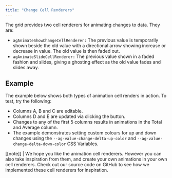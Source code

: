 ```yaml
---
title: "Change Cell Renderers"
---
```


The grid provides two cell renderers for animating changes to data. They are:

- `agAnimateShowChangeCellRenderer:` The previous value is temporarily shown beside the old value with a directional arrow showing increase or decrease in value. The old value is then faded out.
- `agAnimateSlideCellRenderer:` The previous value shown in a faded fashion and slides, giving a ghosting effect as the old value fades and slides away.

## Example

The example below shows both types of animation cell renders in action. To test, try the following:

- Columns A, B and C are editable.
- Columns D and E are updated via clicking the button.
- Changes to any of the first 5 columns results in animations in the Total and Average column.
- The example demonstrates setting custom colours for up and down changes using the `--ag-value-change-delta-up-color` and `--ag-value-change-delta-down-color` CSS Variables.

<grid-example title='Animation Renderers' name='animation-renderers' type='generated' options='{ "exampleHeight": 530 }'></grid-example>

[[note]]
| We hope you like the animation cell renderers. However you can also take inspiration from them, and create your own animations in your own cell renderers. Check out our source code on GitHub to see how we implemented these cell renderers for inspiration.
